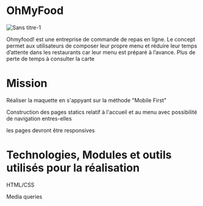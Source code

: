 # OhMyFood


![Sans titre-1](https://user-images.githubusercontent.com/74962114/130975980-795336c6-5096-43bb-88e1-b3512c5c976a.png)

Ohmyfood! est une entreprise de commande de repas en ligne. Le concept permet aux
utilisateurs de composer leur propre menu et réduire leur temps d’attente dans les
restaurants car leur menu est préparé à l’avance. Plus de perte de temps à consulter la carte


# Mission

Réaliser la maquette en s'appyant sur la méthode "Mobile First"

Construction des pages statics relatif à l'accueil et au menu avec possibilité de navigation entres-elles

les pages devront être responsives


# Technologies, Modules et outils utilisés pour la réalisation


HTML/CSS

Media queries








